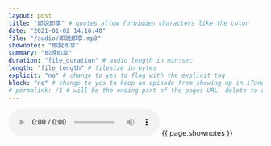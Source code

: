 ```yaml
---
layout: post
title: "即說即享" # quotes allow forbidden characters like the colon
date: "2021-01-02 14:16:40"
file: "/audio/即說即享.mp3"
shownotes: "即說即享"
summary: "即說即享"
duration: "file_duration" # audio length in min:sec
length: "file_length" # filesize in bytes
explicit: "no" # change to yes to flag with the explicit tag
block: "no" # change to yes to keep an episode from showing up in iTunes
# permalink: /1 # will be the ending part of the pages URL, delete to default to the title
---
```


<audio controls>
<source src="{{site.url}}{{site.baseurl}}{{ page.file }}" type="audio/x-mp3">
Your browser does not support the audio element.
</audio>
{{ page.shownotes }}
